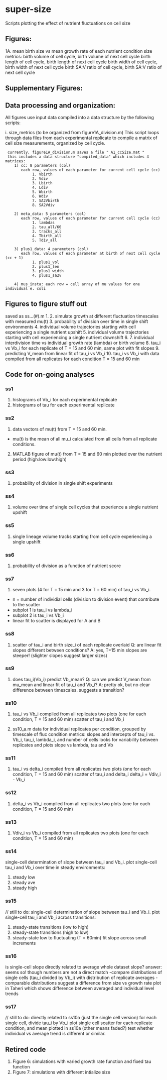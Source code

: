 # super-size
Scripts plotting the effect of nutrient fluctuations on cell size




## Figures:

1A. mean birth size vs mean growth rate of each nutrient condition
    size metrics: birth volume of cell cycle, birth volume of next cell cycle
                  birth length of cell cycle, birth length of next cell cycle
                  birth width of cell cycle, birth width of next cell cycle
                  birth SA:V ratio of cell cycle, birth SA:V ratio of next cell cycle



## Supplementary Figures:





## Data processing and organization:

  All figures use input data compiled into a data structure by the following scripts:

  i. size_metrics (to be organized from figure1A_division.m)
     This script loops through data files from each experimental replicate to compile a matrix of cell size measurements, organized by cell cycle.

     currently, figure1A_division.m saves a file " A1_ccSize.mat "
     this includes a data structure "compiled_data" which includes 4 matrices:
        1) cc: 8 parameters (col)
           each row, values of each parameter for current cell cycle (cc)
        		1. Vbirth
        		2. Vdiv
        		3. Lbirth
        		4. Ldiv
        		5. Wbirth
        		6. Wdiv
        		7. SA2Vbirth
        		8. SA2Vdiv 

        2) meta_data: 5 parameters (col)
           each row, values of each parameter for current cell cycle (cc)
        		1. lambdas
        		2. tau_all/60
        		3. tracks_all
        		4. Tbirth_all
        		5. Tdiv_all
                
        3) plus1_data: 4 parameters (col)
           each row, values of each parameter at birth of next cell cycle (cc + 1)
        		1. plus1_vol
        		2. plus1_len
        		3. plus1_width
        		4. plus1_sa2v
                      
        4) mus_insta: each row = cell array of mu values for one individual e. coli



## Figures to figure stuff out

saved as ss...(#).m
1. 
2. simulate growth at different fluctuation timescales with measured mu(t)
3. probability of division over time in single shift environments
4. individual volume trajectories starting with cell experiencing a single nutrient upshift
5. individual volume trajectories starting with cell experiencing a single nutrient downshift
6. 
7. individual interdivision time vs individual growth rate (lambda) or birth volume
8. tau_i vs Vb_i for each replicate of T = 15 and 60 min, same plot with fit slopes
9. predicting V_mean from linear fit of tau_i vs Vb_i
10. tau_i vs Vb_i with data compiled from all replicates for each condition T = 15 and 60 min



## Code for on-going analyses

### ss1
1. histograms of Vb_i for each experimental replicate
2. histograms of tau for each experimental replicate

### ss2 
1. data vectors of mu(t) from T = 15 and 60 min.
- mu(t) is the mean of all mu_i calculated from all cells from all replicate conditions.
2. MATLAB figure of mu(t) from T = 15 and 60 min plotted over the nutrient period (high:low:low:high)

### ss3
1. probability of division in single shift experiments

### ss4
1. volume over time of single cell cycles that experience a single nutrient upshift

### ss5
1. single lineage volume tracks starting from cell cycle experiencing a single upshift

### ss6
1. probability of division as a function of nutrient score

### ss7
1. seven plots (4 for T = 15 min and 3 for T = 60 min) of tau_i vs Vb_i.
- n = number of individial cells (division to division event) that contribute to the scatter
- subplot 1 is tau_i vs lambda_i
- subplot 2 is tau_i vs Vb_i
- linear fit to scatter is displayed for A and B

### ss8
1. scatter of tau_i and birth size_i of each replicate overlaid
Q: are linear fit slopes different between conditions?
A: yes, T=15 min slopes are steeper! (slighter slopes suggest larger sizes)

### ss9
1. does tau_i(Vb_i) predict Vb_mean?
Q: can we predict V_mean from mu_mean and linear fit of tau_i and Vb_i? 
A: pretty ok, but no clear difference between timescales. suggests a transition?

### ss10
1. tau_i vs Vb_i compiled from all replicates
two plots (one for each condition, T = 15 and 60 min)
scatter of tau_i and Vb_i 

2. ss10_a.m
data for individual replicates per condition, grouped by timescale of fluc condition
metrics: slopes and intercepts of tau_i vs. Vb_i, tau_i, lambda_i, and number of cells
looks for variability between replicates and plots slope vs lambda, tau and Vb

### ss11
1. tau_i vs delta_i compiled from all replicates
two plots (one for each condition, T = 15 and 60 min)
scatter of tau_i and delta_i 
delta_i = Vdiv_i - Vb_i

### ss12
1. delta_i vs Vb_i compiled from all replicates
two plots (one for each condition, T = 15 and 60 min)

### ss13
1. Vdiv_i vs Vb_i compiled from all replicates
two plots (one for each condition, T = 15 and 60 min)

### ss14
single-cell determination of slope between tau_i and Vb_i.
plot single-cell tau_i and Vb_i over time in steady environments:
1. steady low
2. steady ave
3. steady high

### ss15
// still to do:
single-cell determination of slope between tau_i and Vb_i.
plot single-cell tau_i and Vb_i across transitions:
1. steady-state transitions (low to high)
2. steady-state transitions (high to low)
3. steady-state low to fluctuating (T = 60min) 
fit slope across small increments

### ss16
is single-cell slope directly related to average whole dataset slope?
answer: seems so! though numbers are not a direct match
-compare distributions of single cells (tau_i divided by Vb_i) with distribution of replicate averages
-comparable distributions suggest a difference from size vs growth rate plot in Taheri which shows difference between averaged and individual level trends

### ss17
// still to do: directly related to ss10a (just the single cell version)
for each single cell, divide tau_i by Vb_i
plot single cell scatter for each replicate condition, and mean plotted in ss10a (other means faded?)
test whether individual vs average trend is different or similar.




## Retired code

1. Figure 6: simulations with varied growth rate function and fixed tau function
2. Figure 7: simulations with different intialize size
